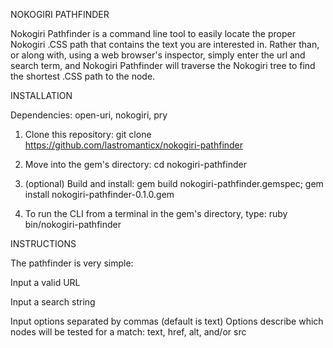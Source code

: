 NOKOGIRI PATHFINDER

Nokogiri Pathfinder is a command line tool to easily locate the proper Nokogiri .CSS path that contains the text you are interested in. Rather than, or along with, using a web browser's inspector, simply enter the url and search term, and Nokogiri Pathfinder will traverse the Nokogiri tree to find the shortest .CSS path to the node.


INSTALLATION

Dependencies: open-uri, nokogiri, pry

1. Clone this repository:
git clone https://github.com/lastromanticx/nokogiri-pathfinder

2. Move into the gem's directory:
cd nokogiri-pathfinder

3. (optional) Build and install:
gem build nokogiri-pathfinder.gemspec;
gem install nokogiri-pathfinder-0.1.0.gem

4. To run the CLI from a terminal in the gem's directory, type:
ruby bin/nokogiri-pathfinder


INSTRUCTIONS

The pathfinder is very simple:

Input a valid URL

Input a search string

Input options separated by commas (default is text)
Options describe which nodes will be tested for a match:
  text, href, alt, and/or src
